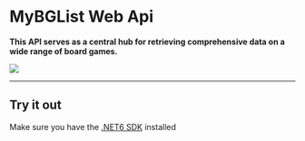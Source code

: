 # MyBGList Web Api
**This API serves as a central hub for retrieving comprehensive data on a wide range of board games.**

<a href="https://github.com/bnqy/MyBGList">
    <img src="https://img.shields.io/github/stars/bnqy/MyBGList?style=social">
</a> 

---

## Try it out

Make sure you have the [.NET6 SDK](https://dotnet.microsoft.com/download) installed
